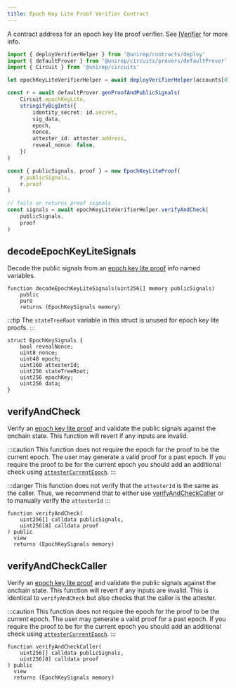 ```yaml
---
title: Epoch Key Lite Proof Verifier Contract
---
```


A contract address for an epoch key lite proof verifier. See [IVerifier](/docs/contracts-api/iverifier-sol) for more info.

```ts
import { deployVerifierHelper } from '@unirep/contracts/deploy'
import { defaultProver } from '@unirep/circuits/provers/defaultProver'
import { Circuit } from '@unirep/circuits'

let epochKeyLiteVerifierHelper = await deployVerifierHelper(accounts[0], Circuit.epochKeyLite) // deploys all proof verification contracts

const r = await defaultProver.genProofAndPublicSignals(
    Circuit.epochKeyLite,
    stringifyBigInts({
        identity_secret: id.secret,
        sig_data,
        epoch,
        nonce,
        attester_id: attester.address,
        reveal_nonce: false,
    })
)

const { publicSignals, proof } = new EpochKeyLiteProof(
    r.publicSignals,
    r.proof
)

// fails or returns proof signals
const signals = await epochKeyLiteVerifierHelper.verifyAndCheck(
    publicSignals,
    proof
) 

```

## decodeEpochKeyLiteSignals

Decode the public signals from an [epoch key lite proof](../circuits-api/circuits#epoch-key-lite-proof) info named variables.

```sol
function decodeEpochKeyLiteSignals(uint256[] memory publicSignals)
    public
    pure
    returns (EpochKeySignals memory)
```

:::tip
The `stateTreeRoot` variable in this struct is unused for epoch key lite proofs.
:::

```sol
struct EpochKeySignals {
    bool revealNonce;
    uint8 nonce;
    uint48 epoch;
    uint160 attesterId;
    uint256 stateTreeRoot;
    uint256 epochKey;
    uint256 data;
}
```

## verifyAndCheck

Verify an [epoch key lite proof](../circuits-api/circuits#epoch-key-lite-proof) and validate the public signals against the onchain state. This function will revert if any inputs are invalid.

:::caution
This function does not require the epoch for the proof to be the current epoch. The user may generate a valid proof for a past epoch. If you require the proof to be for the current epoch you should add an additional check using [`attesterCurrentEpoch`](#attestercurrentepoch).
:::

:::danger
This function does not verify that the `attesterId` is the same as the caller. Thus, we recommend that to either use [verifyAndCheckCaller](#verifyandcheckcaller) or to manually verify the `attesterId`
:::

```sol
function verifyAndCheck(
    uint256[] calldata publicSignals,
    uint256[8] calldata proof
) public
  view
  returns (EpochKeySignals memory) 
```
## verifyAndCheckCaller

Verify an [epoch key lite proof](../circuits-api/circuits#epoch-key-lite-proof) and validate the public signals against the onchain state. This function will revert if any inputs are invalid. This is identical to `verifyAndCheck` but also checks that the caller is the attester.

:::caution
This function does not require the epoch for the proof to be the current epoch. The user may generate a valid proof for a past epoch. If you require the proof to be for the current epoch you should add an additional check using [`attesterCurrentEpoch`](#attestercurrentepoch).
:::

```sol
function verifyAndCheckCaller(
    uint256[] calldata publicSignals,
    uint256[8] calldata proof
) public
  view
  returns (EpochKeySignals memory) 
